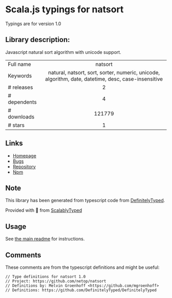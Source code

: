 
# Scala.js typings for natsort

Typings are for version 1.0

## Library description:
Javascript natural sort algorithm with unicode support.

|                    |                 |
| ------------------ | :-------------: |
| Full name          | natsort |
| Keywords           | natural, natsort, sort, sorter, numeric, unicode, algorithm, date, datetime, desc, case-insensitive |
| # releases         | 2 |
| # dependents       | 4 |
| # downloads        | 121779 |
| # stars            | 1 |

## Links
- [Homepage](https://github.com/bubkoo/natsort#readme)
- [Bugs](https://github.com/bubkoo/natsort/issues)
- [Repository](https://github.com/bubkoo/natsort)
- [Npm](https://www.npmjs.com/package/natsort)
    


## Note
This library has been generated from typescript code from [DefinitelyTyped](https://definitelytyped.org).

Provided with :purple_heart: from [ScalablyTyped](https://github.com/oyvindberg/ScalablyTyped)

## Usage
See [the main readme](../../readme.md) for instructions.

## Comments

These comments are from the typescript definitions and might be useful:
```
// Type definitions for natsort 1.0
// Project: https://github.com/netop/natsort
// Definitions by: Melvin Groenhoff <https://github.com/mgroenhoff>
// Definitions: https://github.com/DefinitelyTyped/DefinitelyTyped

```


